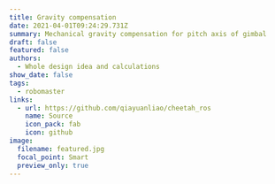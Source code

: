 ```yaml
---
title: Gravity compensation
date: 2021-04-01T09:24:29.731Z
summary: Mechanical gravity compensation for pitch axis of gimbal
draft: false
featured: false
authors:
  - Whole design idea and calculations
show_date: false
tags:
  - robomaster
links:
  - url: https://github.com/qiayuanliao/cheetah_ros
    name: Source
    icon_pack: fab
    icon: github
image:
  filename: featured.jpg
  focal_point: Smart
  preview_only: true
---
```

